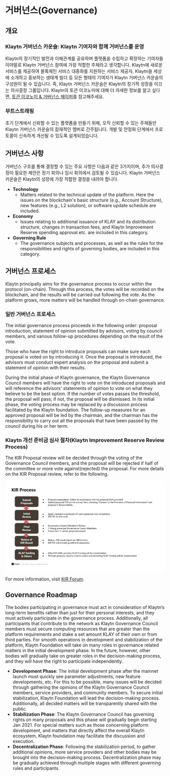 # 거버넌스(Governance)<a id="governance"></a>

## 개요 <a id="overview"></a>

### Klaytn 거버넌스 카운슬: Klaytn 기여자와 함께 거버넌스를 운영 <a id="klaytn-governance-council-co-governed-by-klaytn-contributors"></a>

Klaytn의 장기적인 발전과 이해관계를 공유하며 플랫폼을 수립하고 확장하는 기여자들이야말로 Klaytn 거버넌스 참여에 가장 적합한 주체라고 생각합니다. Klaytn에 새로운 서비스를 제공하여 블록체인 서비스 대중화를 지원하는 서비스 제공자, Klaytn을 세상에 소개하고 홍보하는 생태계 빌더 등 모든 형태의 기여자가 Klaytn 거버넌스 카운슬의 구성원이 될 수 있습니다. 즉, Klaytn 거버넌스 카운슬은 Klaytn의 장기적 성장을 이끄는 의사결정 그룹입니다. Klaytn의 토큰 이코노미에 대해 더 자세한 정보를 알고 싶다면, [토큰 이코노미 & 거버넌스 페이퍼](https://www.klaytn.com/Klaytn_Token_Economics_and_Governance_Paper_V1.01.pdf)를 참고해주세요.

### 부트스트래핑 <a id="bootstrapping"></a>

초기 단계에서 신뢰할 수 있는 플랫폼을 만들기 위해, 오직 신뢰할 수 있는 주체들만 Klaytn 거버넌스 카운슬의 잠재적인 멤버로 간주됩니다. 개발 및 안정화 단계에서 프로토콜이 신속하게 개선될 수 있도록 설계되었습니다.

## 거버넌스 사항 <a id="governance-topics"></a>

거버넌스 구조를 통해 결정할 수 있는 주요 사항은 다음과 같은 3가지이며, 추가 의사결정이 필요한 제안은 정기 회의나 임시 회의에서 검토될 수 있습니다. Klaytn 거버넌스 카운슬은 Klaytn의 성장에 가장 적합한 결정을 내려야 합니다.

- **Technology**
  - Matters related to the technical update of the platform. Here the issues on the blockchain's basic structure (e.g., Account Structure), new features (e.g., L2 solution), or software update schedule are included.
- **Economy**
  - Issues relating to additional issuance of KLAY and its distribution structure, changes in transaction fees, and Klaytn Improvement Reserve spending approval etc. are included in this category.
- **Governing Rule**
  - The governance subjects and processes, as well as the rules for the responsibilities and rights of governing bodies, are included in this category.

## 거버넌스 프로세스 <a id="governance-process"></a>

Klaytn principally aims for the governance process to occur within the protocol (on-chain). Through this process, the votes will be recorded on the blockchain, and the results will be carried out following the vote. As the platform grows, more matters will be handled through on-chain governance.

### 일반 거버넌스 프로세스 <a id="general-governance-process"></a>

The initial governance process proceeds in the following order: proposal introduction, statement of opinion submitted by advisors, voting by council members, and various follow-up procedures depending on the result of the vote.

Those who have the right to introduce proposals can make sure each proposal is voted on by introducing it. Once the proposal is introduced, the advisors must conduct expert analysis on the proposal and submit a statement of opinion with their results.

During the initial phase of Klaytn governance, the Klaytn Governance Council members will have the right to vote on the introduced proposals and will reference the advisors' statements of opinion to vote on what they believe to be the best option. If the number of votes passes the threshold, the proposal will pass; if not, the proposal will be dismissed. In its initial phase, the voting process may be replaced by a discussion process facilitated by the Klaytn foundation. The follow-up measures for an approved proposal will be led by the chairman, and the chairman has the responsibility to carry out all the proposals that have been passed by the council during his or her term.

### Klaytn 개선 준비금 심사 절차(Klaytn Improvement Reserve Review Process)<a id="klaytn-improvement-reserve-review-process"></a>


The KIR Proposal review will be decided through the voting of the Governance Council members, and the proposal will be rejected if half of the committee or more vote against(rejected) the proposal. For more details on the KIR Proposal review, refer to the following.

![kir_process](../images/kir_process.png)

For more information, visit [KIR Forum](https://kir.klaytn.com/).

## Governance Roadmap <a id="governance-roadmap"></a>

The bodies participating in governance must act in consideration of Klaytn’s long-term benefits rather than just for their personal interests, and they must actively participate in the governance process. Additionally, all participants that contribute to the network as Klaytn Governance Council members must secure computing resources that are greater than the platform requirements and stake a set amount KLAY of their own or from third parties. For smooth operations in development and stabilization of the platform, Klaytn Foundation will take on many roles in governance related matters in the initial development phase. In the future, however, other bodies will gradually take on greater roles in the decision-making process, and they will have the right to participate independently.

* **Development Phase**: The initial development phase after the mainnet launch must quickly see parameter adjustments, new feature developments, etc. For this to be possible, many issues will be decided through gathering the opinions of the Klaytn Governance Council members, service providers, and community members. To secure initial stabilization, Klaytn Foundation will lead the decision-making process. Additionally, all decided matters will be transparently shared with the public.
* **Stabilization Phase**: The Klaytn Governance Council has governing rights on many proposals and this phase will gradually begin starting Jan 2021. For special matters such as those concerning platform development, and matters that directly affect the overall Klaytn ecosystem, Klaytn foundation may facilitate the discussion and execution.
* **Decentralization Phase**: Following the stabilization period, to gather additional opinions, more service providers and other bodies may be brought into the decision-making process. Decentralization phase may be gradually achieved through multiple stages with different governing rules and participants.
